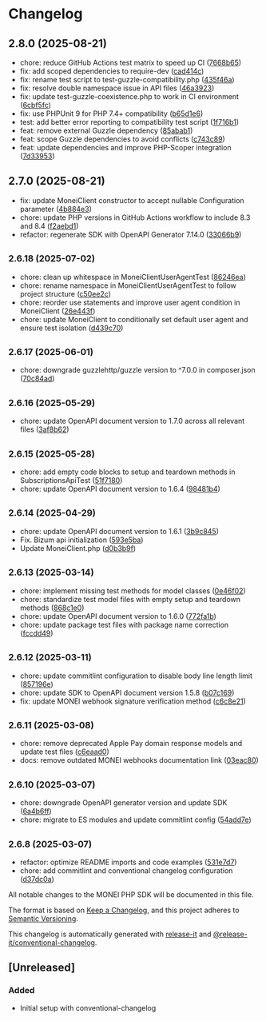 # Changelog

## 2.8.0 (2025-08-21)

* chore: reduce GitHub Actions test matrix to speed up CI ([7668b65](https://github.com/MONEI/monei-php-sdk/commit/7668b65))
* fix: add scoped dependencies to require-dev ([cad414c](https://github.com/MONEI/monei-php-sdk/commit/cad414c))
* fix: rename test script to test-guzzle-compatibility.php ([435f46a](https://github.com/MONEI/monei-php-sdk/commit/435f46a))
* fix: resolve double namespace issue in API files ([46a3923](https://github.com/MONEI/monei-php-sdk/commit/46a3923))
* fix: update test-guzzle-coexistence.php to work in CI environment ([6cbf5fc](https://github.com/MONEI/monei-php-sdk/commit/6cbf5fc))
* fix: use PHPUnit 9 for PHP 7.4+ compatibility ([b65d1e6](https://github.com/MONEI/monei-php-sdk/commit/b65d1e6))
* test: add better error reporting to compatibility test script ([1f716b1](https://github.com/MONEI/monei-php-sdk/commit/1f716b1))
* feat: remove external Guzzle dependency ([85abab1](https://github.com/MONEI/monei-php-sdk/commit/85abab1))
* feat: scope Guzzle dependencies to avoid conflicts ([c743c89](https://github.com/MONEI/monei-php-sdk/commit/c743c89))
* feat: update dependencies and improve PHP-Scoper integration ([7d33953](https://github.com/MONEI/monei-php-sdk/commit/7d33953))

## 2.7.0 (2025-08-21)

* fix: update MoneiClient constructor to accept nullable Configuration parameter ([4b884e3](https://github.com/MONEI/monei-php-sdk/commit/4b884e3))
* chore: update PHP versions in GitHub Actions workflow to include 8.3 and 8.4 ([f2aebd1](https://github.com/MONEI/monei-php-sdk/commit/f2aebd1))
* refactor: regenerate SDK with OpenAPI Generator 7.14.0 ([33066b9](https://github.com/MONEI/monei-php-sdk/commit/33066b9))

## <small>2.6.18 (2025-07-02)</small>

* chore: clean up whitespace in MoneiClientUserAgentTest ([86246ea](https://github.com/MONEI/monei-php-sdk/commit/86246ea))
* chore: rename namespace in MoneiClientUserAgentTest to follow project structure ([c50ee2c](https://github.com/MONEI/monei-php-sdk/commit/c50ee2c))
* chore: reorder use statements and improve user agent condition in MoneiClient ([26e443f](https://github.com/MONEI/monei-php-sdk/commit/26e443f))
* chore: update MoneiClient to conditionally set default user agent and ensure test isolation ([d439c70](https://github.com/MONEI/monei-php-sdk/commit/d439c70))

## <small>2.6.17 (2025-06-01)</small>

* chore: downgrade guzzlehttp/guzzle version to ^7.0.0 in composer.json ([70c84ad](https://github.com/MONEI/monei-php-sdk/commit/70c84ad))

## <small>2.6.16 (2025-05-29)</small>

* chore: update OpenAPI document version to 1.7.0 across all relevant files ([3af8b62](https://github.com/MONEI/monei-php-sdk/commit/3af8b62))

## <small>2.6.15 (2025-05-28)</small>

* chore: add empty code blocks to setup and teardown methods in SubscriptionsApiTest ([51f7180](https://github.com/MONEI/monei-php-sdk/commit/51f7180))
* chore: update OpenAPI document version to 1.6.4 ([98481b4](https://github.com/MONEI/monei-php-sdk/commit/98481b4))

## <small>2.6.14 (2025-04-29)</small>

* chore: update OpenAPI document version to 1.6.1 ([3b9c845](https://github.com/MONEI/monei-php-sdk/commit/3b9c845))
* Fix. Bizum api initialization ([593e5ba](https://github.com/MONEI/monei-php-sdk/commit/593e5ba))
* Update MoneiClient.php ([d0b3b9f](https://github.com/MONEI/monei-php-sdk/commit/d0b3b9f))

## <small>2.6.13 (2025-03-14)</small>

* chore: implement missing test methods for model classes ([0e46f02](https://github.com/MONEI/monei-php-sdk/commit/0e46f02))
* chore: standardize test model files with empty setup and teardown methods ([868c1e0](https://github.com/MONEI/monei-php-sdk/commit/868c1e0))
* chore: update OpenAPI document version to 1.6.0 ([772fa1b](https://github.com/MONEI/monei-php-sdk/commit/772fa1b))
* chore: update package test files with package name correction ([fccdd49](https://github.com/MONEI/monei-php-sdk/commit/fccdd49))

## <small>2.6.12 (2025-03-11)</small>

* chore: update commitlint configuration to disable body line length limit ([857196e](https://github.com/MONEI/monei-php-sdk/commit/857196e))
* chore: update SDK to OpenAPI document version 1.5.8 ([b07c169](https://github.com/MONEI/monei-php-sdk/commit/b07c169))
* fix: update MONEI webhook signature verification method ([c6c8e21](https://github.com/MONEI/monei-php-sdk/commit/c6c8e21))

## <small>2.6.11 (2025-03-08)</small>

* chore: remove deprecated Apple Pay domain response models and update test files ([c6eaad0](https://github.com/MONEI/monei-php-sdk/commit/c6eaad0))
* docs: remove outdated MONEI webhooks documentation link ([03eac80](https://github.com/MONEI/monei-php-sdk/commit/03eac80))

## <small>2.6.10 (2025-03-07)</small>

* chore: downgrade OpenAPI generator version and update SDK ([6a4b6ff](https://github.com/MONEI/monei-php-sdk/commit/6a4b6ff))
* chore: migrate to ES modules and update commitlint config ([54add7e](https://github.com/MONEI/monei-php-sdk/commit/54add7e))

## <small>2.6.8 (2025-03-07)</small>

* refactor: optimize README imports and code examples ([531e7d7](https://github.com/MONEI/monei-php-sdk/commit/531e7d7))
* chore: add commitlint and conventional changelog configuration ([d37dc0a](https://github.com/MONEI/monei-php-sdk/commit/d37dc0a))

All notable changes to the MONEI PHP SDK will be documented in this file.

The format is based on [Keep a Changelog](https://keepachangelog.com/en/1.0.0/),
and this project adheres to [Semantic Versioning](https://semver.org/spec/v2.0.0.html).

This changelog is automatically generated with [release-it](https://github.com/release-it/release-it)
and [@release-it/conventional-changelog](https://github.com/release-it/conventional-changelog).

## [Unreleased]

### Added
- Initial setup with conventional-changelog
